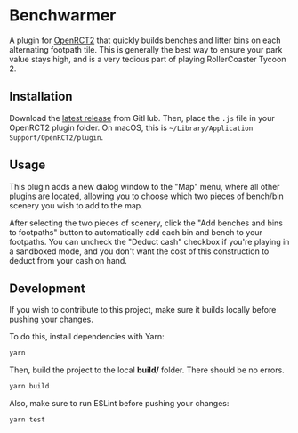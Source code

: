 # Benchwarmer

A plugin for [OpenRCT2][] that quickly builds benches and litter bins on
each alternating footpath tile. This is generally the best way to ensure
your park value stays high, and is a very tedious part of playing
RollerCoaster Tycoon 2.

## Installation

Download the [latest release][] from GitHub. Then, place the `.js` file
in your OpenRCT2 plugin folder. On macOS, this is `~/Library/Application Support/OpenRCT2/plugin`.

## Usage

This plugin adds a new dialog window to the "Map" menu, where all other
plugins are located, allowing you to choose which two pieces of
bench/bin scenery you wish to add to the map.

After selecting the two pieces of scenery, click the "Add benches and
bins to footpaths" button to automatically add each bin and bench to
your footpaths. You can uncheck the "Deduct cash" checkbox if you're
playing in a sandboxed mode, and you don't want the cost of this
construction to deduct from your cash on hand.

## Development

If you wish to contribute to this project, make sure it builds locally
before pushing your changes.

To do this, install dependencies with Yarn:

```bash
yarn
```

Then, build the project to the local **build/** folder. There should be
no errors.

```bash
yarn build
```

Also, make sure to run ESLint before pushing your changes:

```bash
yarn test
```

[latest release]: https://github.com/tubbo/openrct2-benchwarmer/releases
[OpenRCT2]: https://openrct2.org/
